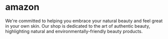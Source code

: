 # amazon
We're committed to helping you embrace your natural beauty and feel great in your own skin. Our shop is dedicated to the art of authentic beauty, highlighting natural and environmentally-friendly beauty products.

